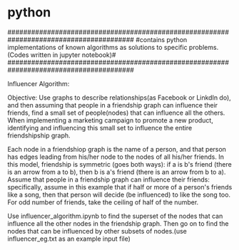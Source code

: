 # python
########################################################################################
#contains python implementations of known algorithms as solutions to specific problems. (Codes written in jupyter notebook)#
########################################################################################

Influencer Algorithm:

Objective: 
Use graphs to describe relationships(as Facebook or LinkdIn do), and then assuming that people in a friendship graph can influence their friends, find a small set of people(nodes) that can influence all the others. When implementing a marketing campaign to promote a new product, identifying and influencing this small set to influence the entire friendshipship graph.
 
Each node in a friendshiop graph is the name of a person, and that person has edges leading from his/her node to the nodes of all his/her friends. In this model, friendship is symmetric (goes both ways): if a is b's friend (there is an arrow from a to b), then b is a's friend (there is an arrow from b to a).
Assume that people in a friendship graph can influence their friends: specifically, assume in this example that if half or more of a person's friends like a song, then that person will decide (be influenced) to like the song too. For odd number of friends, take the ceiling of half of the number.

Use influencer_algorithm.ipynb to find the superset of the nodes that can influence all the other nodes in the friendship graph. Then go on to find the nodes that can be influenced by other subsets of nodes.(use influencer_eg.txt as an example input file)

